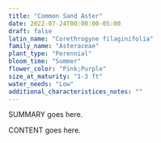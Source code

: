 ```yaml
---
title: "Common Sand Aster"
date: 2022-07-24T00:00:00-05:00
draft: false
latin_name: "Corethrogyne filaginifolia"
family_name: "Asteraceae"
plant_type: "Perennial"
bloom_time: "Summer"
flower_color: "Pink;Purple"
size_at_maturity: "1-3 ft"
water_needs: "Low"
additional_characteristices_notes: ""
---
```


SUMMARY goes here.

<!--more-->

CONTENT goes here.